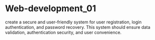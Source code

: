 # Web-development_01
create a secure and user-friendly system for user registration,  login authentication, and password recovery. This system should ensure data validation,  authentication security, and user convenience.
